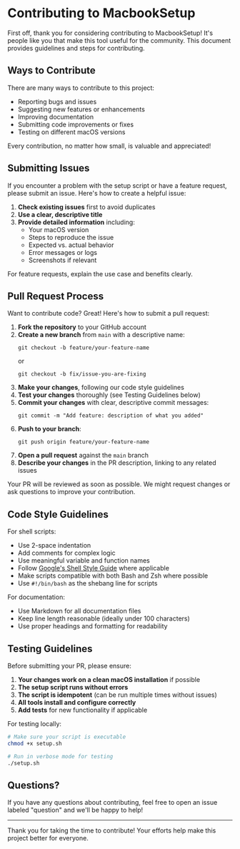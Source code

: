 # Contributing to MacbookSetup

First off, thank you for considering contributing to MacbookSetup! It's people like you that make this tool useful for the community. This document provides guidelines and steps for contributing.

## Ways to Contribute

There are many ways to contribute to this project:

- Reporting bugs and issues
- Suggesting new features or enhancements
- Improving documentation
- Submitting code improvements or fixes
- Testing on different macOS versions

Every contribution, no matter how small, is valuable and appreciated!

## Submitting Issues

If you encounter a problem with the setup script or have a feature request, please submit an issue. Here's how to create a helpful issue:

1. **Check existing issues** first to avoid duplicates
2. **Use a clear, descriptive title**
3. **Provide detailed information** including:
   - Your macOS version
   - Steps to reproduce the issue
   - Expected vs. actual behavior
   - Error messages or logs
   - Screenshots if relevant

For feature requests, explain the use case and benefits clearly.

## Pull Request Process

Want to contribute code? Great! Here's how to submit a pull request:

1. **Fork the repository** to your GitHub account
2. **Create a new branch** from `main` with a descriptive name:
   ```
   git checkout -b feature/your-feature-name
   ```
   or
   ```
   git checkout -b fix/issue-you-are-fixing
   ```
3. **Make your changes**, following our code style guidelines
4. **Test your changes** thoroughly (see Testing Guidelines below)
5. **Commit your changes** with clear, descriptive commit messages:
   ```
   git commit -m "Add feature: description of what you added"
   ```
6. **Push to your branch**:
   ```
   git push origin feature/your-feature-name
   ```
7. **Open a pull request** against the `main` branch
8. **Describe your changes** in the PR description, linking to any related issues

Your PR will be reviewed as soon as possible. We might request changes or ask questions to improve your contribution.

## Code Style Guidelines

For shell scripts:

- Use 2-space indentation
- Add comments for complex logic
- Use meaningful variable and function names
- Follow [Google's Shell Style Guide](https://google.github.io/styleguide/shellguide.html) where applicable
- Make scripts compatible with both Bash and Zsh where possible
- Use `#!/bin/bash` as the shebang line for scripts

For documentation:

- Use Markdown for all documentation files
- Keep line length reasonable (ideally under 100 characters)
- Use proper headings and formatting for readability

## Testing Guidelines

Before submitting your PR, please ensure:

1. **Your changes work on a clean macOS installation** if possible
2. **The setup script runs without errors**
3. **The script is idempotent** (can be run multiple times without issues)
4. **All tools install and configure correctly**
5. **Add tests** for new functionality if applicable

For testing locally:

```bash
# Make sure your script is executable
chmod +x setup.sh

# Run in verbose mode for testing
./setup.sh
```



## Questions?

If you have any questions about contributing, feel free to open an issue labeled "question" and we'll be happy to help!

---

Thank you for taking the time to contribute! Your efforts help make this project better for everyone.
